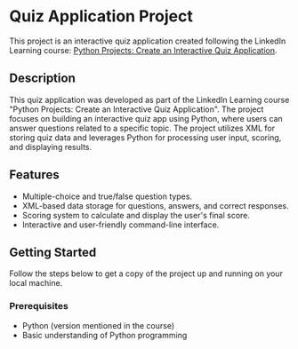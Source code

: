 # Quiz Application Project

This project is an interactive quiz application created following the LinkedIn Learning course: [Python Projects: Create an Interactive Quiz Application](https://www.linkedin.com/learning/python-projects-create-an-interactive-quiz-application/next-steps?autoSkip=true&resume=false).

## Description

This quiz application was developed as part of the LinkedIn Learning course "Python Projects: Create an Interactive Quiz Application". The project focuses on building an interactive quiz app using Python, where users can answer questions related to a specific topic. The project utilizes XML for storing quiz data and leverages Python for processing user input, scoring, and displaying results.

## Features

- Multiple-choice and true/false question types.
- XML-based data storage for questions, answers, and correct responses.
- Scoring system to calculate and display the user's final score.
- Interactive and user-friendly command-line interface.

## Getting Started

Follow the steps below to get a copy of the project up and running on your local machine.

### Prerequisites

- Python (version mentioned in the course)
- Basic understanding of Python programming

